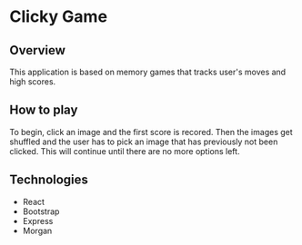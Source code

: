 # Clicky Game

## Overview
This application is based on memory games that tracks user's moves and high scores.


## How to play
To begin, click an image and the first score is recored. Then the images get shuffled and the user has to pick an image that has previously not been clicked. This will continue until there are no more options left.


## Technologies
* React
* Bootstrap
* Express
* Morgan